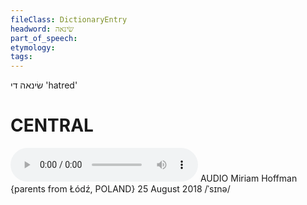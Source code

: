 ```yaml
---
fileClass: DictionaryEntry
headword: שׂינאה
part_of_speech: 
etymology: 
tags: 
---
```

שׂינאה
די
'hatred'

CENTRAL
========

<audio controls src="https://ia601508.us.archive.org/11/items/MiriamHoffman/Miriam%20Hoffman%2025%20August%202018%20-%20di%20sine.mp3"></audio>
AUDIO Miriam Hoffman {parents from Łódź, POLAND} 25 August 2018
/ˈsɪnə/